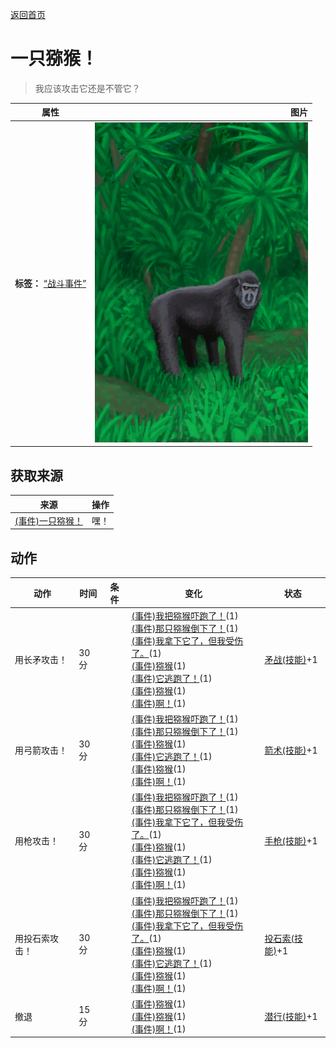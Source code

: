 [返回首页](index.md)  
# 一只猕猴！  
> 我应该攻击它还是不管它？  
  
  属性  |   图片   
 ----  |  ----:   
 **标签：**	[“战斗事件”](tag_FightEvent.md)  |  ![](Sprite/MacaqueEvent.png)   
  
## 获取来源  
来源  |  操作  
----  |  ----  
[(事件)一只猕猴！](Event_MacaqueRaid.md)  |  嘿！  
## 动作  
动作  |  时间  |  条件  |  变化  |  状态  
----  |  ----  |  ----  |  ----  |  ----  
用长矛攻击！  |  30分  |    |  [(事件)我把猕猴吓跑了！](Event_MacaqueFightEscape.md)(1)<br>[(事件)那只猕猴倒下了！](Event_MacaqueFightSuccess.md)(1)<br>[(事件)我拿下它了，但我受伤了。](Event_MacaqueFightMixedSuccess.md)(1)<br>[(事件)猕猴](Event_MacaqueRaidRummaging.md)(1)<br>[(事件)它逃跑了！](Event_MacaqueFightFailure.md)(1)<br>[(事件)猕猴](Event_MacaqueRaidRummaging.md)(1)<br>[(事件)啊！](Event_MacaqueFightBadFailure.md)(1)  |  [矛战(技能)](Skill_SpearFighting.md)+1  
用弓箭攻击！  |  30分  |    |  [(事件)我把猕猴吓跑了！](Event_MacaqueFightEscape.md)(1)<br>[(事件)那只猕猴倒下了！](Event_MacaqueFightSuccess.md)(1)<br>[(事件)猕猴](Event_MacaqueRaidRummaging.md)(1)<br>[(事件)它逃跑了！](Event_MacaqueFightFailure.md)(1)<br>[(事件)猕猴](Event_MacaqueRaidRummaging.md)(1)<br>[(事件)啊！](Event_MacaqueFightBadFailure.md)(1)  |  [箭术(技能)](Skill_Archery.md)+1  
用枪攻击！  |  30分  |    |  [(事件)我把猕猴吓跑了！](Event_MacaqueFightEscape.md)(1)<br>[(事件)那只猕猴倒下了！](Event_MacaqueFightSuccess.md)(1)<br>[(事件)我拿下它了，但我受伤了。](Event_MacaqueFightMixedSuccess.md)(1)<br>[(事件)猕猴](Event_MacaqueRaidRummaging.md)(1)<br>[(事件)它逃跑了！](Event_MacaqueFightFailure.md)(1)<br>[(事件)猕猴](Event_MacaqueRaidRummaging.md)(1)<br>[(事件)啊！](Event_MacaqueFightBadFailure.md)(1)  |  [手枪(技能)](Skill_Handguns.md)+1  
用投石索攻击！  |  30分  |    |  [(事件)我把猕猴吓跑了！](Event_MacaqueFightEscape.md)(1)<br>[(事件)那只猕猴倒下了！](Event_MacaqueFightSuccess.md)(1)<br>[(事件)我拿下它了，但我受伤了。](Event_MacaqueFightMixedSuccess.md)(1)<br>[(事件)猕猴](Event_MacaqueRaidRummaging.md)(1)<br>[(事件)它逃跑了！](Event_MacaqueFightFailure.md)(1)<br>[(事件)猕猴](Event_MacaqueRaidRummaging.md)(1)<br>[(事件)啊！](Event_MacaqueFightBadFailure.md)(1)  |  [投石索(技能)](Skill_Sling.md)+1  
撤退  |  15分  |    |  [(事件)猕猴](Event_MacaqueRaidRummaging.md)(1)<br>[(事件)猕猴](Event_MacaqueRaidRummaging.md)(1)<br>[(事件)啊！](Event_MacaqueFightFailedRetreat.md)(1)  |  [潜行(技能)](Skill_Stealth.md)+1  
